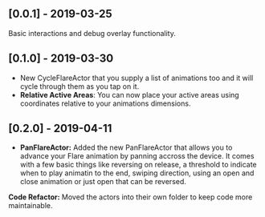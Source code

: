 ## [0.0.1] - 2019-03-25

Basic interactions and debug overlay functionality.


## [0.1.0] - 2019-03-30

- New CycleFlareActor that you supply a list of animations too and it will cycle through them as you tap on it.
- **Relative Active Areas**: You can now place your active areas using coordinates relative to your animations dimensions.

## [0.2.0] - 2019-04-11

- **PanFlareActor:** Added the new PanFlareActor that allows you to advance your Flare animation by panning accross the device. It comes with a few basic things like reversing on release, a threshold to indicate when to play animatin to the end, swiping direction, using an open and close animation or just open that can be reversed.

**Code Refactor:** Moved the actors into their own folder to keep code more maintainable.